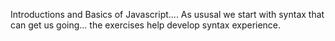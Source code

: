Introductions and Basics of Javascript....
As ususal we start with syntax that can get us going... the exercises help
develop syntax experience.